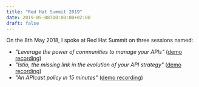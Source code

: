 ```yaml
---
title: "Red Hat Summit 2019"
date: 2019-05-08T00:00:00+02:00
draft: false
---
```


On the 8th May 2018, I spoke at Red Hat Summit on three sessions named:

- _"Leverage the power of communities to manage your APIs"_ ([demo recording](https://www.youtube.com/watch?v=IaNOypl00o8))
- _"Istio, the missing link in the evolution of your API strategy"_ ([demo recording](https://www.youtube.com/watch?v=kLTQNGslgB4))
- _"An APIcast policy in 15 minutes"_ ([demo recording](https://www.youtube.com/watch?v=q1RJBW2N-Xg))
